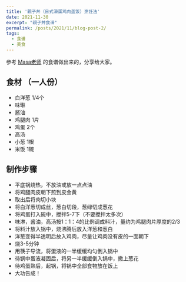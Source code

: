 ```yaml
---
title: '親子丼（日式滑蛋鸡肉盖饭）烹饪法'
date: 2021-11-30
excerpt: "親子丼食谱"
permalink: /posts/2021/11/blog-post-2/
tags:
  - 食谱
  - 美食
---
```


参考 [Masa老师](https://www.masa.tw/) 的食谱做出来的，分享给大家。

## 食材 （一人份）

- 白洋葱 1/4个
- 味琳
- 酱油
- 鸡腿肉 1片
- 鸡蛋 2个
- 高汤
- 小葱 1根
- 米饭 1碗

## 制作步骤

- 平底锅烧热，不放油或放一点点油
- 将鸡腿肉皮朝下煎到皮金黄
- 取出后将肉切小块
- 将白洋葱切成丝，葱白切段，葱绿切成葱花
- 将鸡蛋打入碗中，搅拌5-7下（不要搅拌太多次）
- 味淋，酱油，高汤按1：1：4的比例调成料汁，量约为鸡腿肉片厚度的2/3
- 将料汁放入锅中，烧沸腾后放入洋葱和葱白
- 洋葱变得半透明后放入鸡肉，尽量让鸡肉没有皮的一面朝下
- 烧3-5分钟
- 用筷子导流，将蛋液的一半缓缓均匀倒入锅中
- 待锅中蛋液凝固后，将另一半缓缓倒入锅中，撒上葱花
- 待鸡蛋熟后，起锅，将锅中全部食物放在饭上
- 大功告成！
